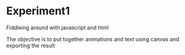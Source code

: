 # Experiment1
Fiddleing around with javascript and html

The objective is to put together animations and text using canvas and exporting the result
